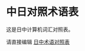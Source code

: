 中日对照术语表
===========

这是日中计算机词汇对照表。

请直接编辑 [日中术语对照表](https://github.com/ituring/jp-glossary/wiki/%E6%97%A5%E4%B8%AD%E6%9C%AF%E8%AF%AD%E5%AF%B9%E7%85%A7%E8%A1%A8)
